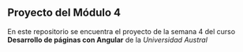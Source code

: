 ## Proyecto del Módulo 4
En este repositorio se encuentra el proyecto de la semana 4 del curso **Desarrollo de páginas con Angular** de la *Universidad Austral*
